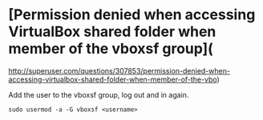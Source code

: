# [Permission denied when accessing VirtualBox shared folder when member of the vboxsf group](
http://superuser.com/questions/307853/permission-denied-when-accessing-virtualbox-shared-folder-when-member-of-the-vbo)

Add the user to the vboxsf group, log out and in again.

```
sudo usermod -a -G vboxsf <username>
```
